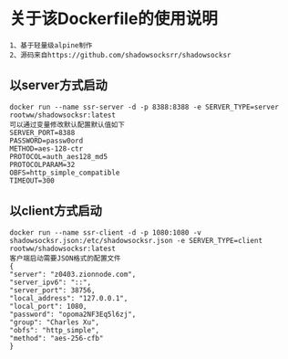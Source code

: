 关于该Dockerfile的使用说明
===
    1、基于轻量级alpine制作
    2、源码来自https://github.com/shadowsocksrr/shadowsocksr
以server方式启动
----
    docker run --name ssr-server -d -p 8388:8388 -e SERVER_TYPE=server rootww/shadowsocksr:latest
    可以通过变量修改默认配置默认值如下
    SERVER_PORT=8388
    PASSWORD=passw0ord
    METHOD=aes-128-ctr
    PROTOCOL=auth_aes128_md5
    PROTOCOLPARAM=32
    OBFS=http_simple_compatible
    TIMEOUT=300
以client方式启动
----
    docker run --name ssr-client -d -p 1080:1080 -v shadowsocksr.json:/etc/shadowsocksr.json -e SERVER_TYPE=client rootww/shadowsocksr:latest
    客户端启动需要JSON格式的配置文件
    {
    "server": "z0403.zionnode.com",
    "server_ipv6": "::",
    "server_port": 38756,
    "local_address": "127.0.0.1",
    "local_port": 1080,
    "password": "opoma2NF3Eq5l6zj",
    "group": "Charles Xu",
    "obfs": "http_simple",
    "method": "aes-256-cfb"
    }
    
